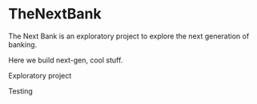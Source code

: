 # TheNextBank
The Next Bank is an exploratory project to explore the next generation of banking.

Here we build next-gen, cool stuff.

Exploratory project

Testing

